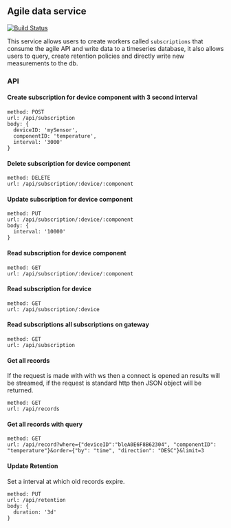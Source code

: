 ## Agile data service

[![Build Status](https://travis-ci.org/Agile-IoT/agile-data.svg?branch=master)](https://travis-ci.org/Agile-IoT/agile-data)

This service allows users to create workers called `subscriptions` that consume the agile API and write data to a timeseries database, it also allows users to query, create retention policies and directly write new measurements to the db.

### API

#### Create subscription for device component with 3 second interval

```
method: POST
url: /api/subscription
body: {
  deviceID: 'mySensor',
  componentID: 'temperature',
  interval: '3000'
}
```

#### Delete subscription for device component

```
method: DELETE
url: /api/subscription/:device/:component
```

#### Update subscription for device component

```
method: PUT
url: /api/subscription/:device/:component
body: {
  interval: '10000'
}
```

#### Read subscription for device component

```
method: GET
url: /api/subscription/:device/:component
```


#### Read subscription for device

```
method: GET
url: /api/subscription/:device
```

#### Read subscriptions all subscriptions on gateway

```
method: GET
url: /api/subscription
```


#### Get all records

If the request is made with with ws then a connect is opened an results will be streamed, if the request is standard http then JSON object will be returned.

```
method: GET
url: /api/records
```

#### Get all records with query

```
method: GET
url: /api/record?where={"deviceID":"bleA0E6F8B62304", "componentID": "temperature"}&order={"by": "time", "direction": "DESC"}&limit=3
```

#### Update Retention

Set a interval at which old records expire.

```
method: PUT
url: /api/retention
body: {
  duration: '3d'
}
```
